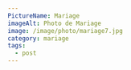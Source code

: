 ```yaml
---
PictureName: Mariage
imageAlt: Photo de Mariage
image: /image/photo/mariage7.jpg
category: mariage
tags:
  - post
---
```

